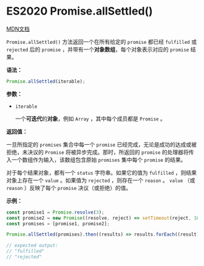 # ES2020 Promise.allSettled()

[MDN文档](https://developer.mozilla.org/zh-CN/docs/Web/JavaScript/Reference/Global_Objects/Promise/allSettled)

`Promise.allSettled()` 方法返回一个在所有给定的 `promise` 都已经 `fulfilled` 或 `rejected` 后的 `promise` ，并带有一个**对象数组**，每个对象表示对应的 `promise` 结果。

**语法：**

``` javascript
Promise.allSettled(iterable);
```

**参数：**

* `iterable`

  一个**可迭代**的**对象**，例如 `Array` ，其中每个成员都是 `Promise` 。

**返回值：**

一旦所指定的 `promises` 集合中每一个 `promise` 已经完成，无论是成功的达成或被拒绝，未决议的 `Promise` 将被异步完成。那时，所返回的 `promise` 的处理器将传入一个数组作为输入，该数组包含原始 `promises` 集中每个 `promise` 的结果。

对于每个结果对象，都有一个 `status` 字符串。如果它的值为 `fulfilled` ，则结果对象上存在一个 `value` 。如果值为 `rejected` ，则存在一个 `reason` 。 `value` （或 `reason` ）反映了每个 `promise` 决议（或拒绝）的值。

**示例：**

``` javascript
const promise1 = Promise.resolve(3);
const promise2 = new Promise((resolve, reject) => setTimeout(reject, 100, 'foo'));
const promises = [promise1, promise2];

Promise.allSettled(promises).then((results) => results.forEach((result) => console.log(result.status)));

// expected output:
// "fulfilled"
// "rejected"
```
